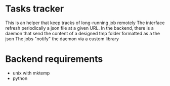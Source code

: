 # Tasks tracker

This is an helper that keep tracks of long-running job remotely
The interface refresh periodically a json file at a given URL.
In the backend, there is a daemon that send the content of a designed tmp folder formatted as a the json
The jobs "notify" the daemon via a custom library

# Backend requirements
 + unix with mktemp
 + python
